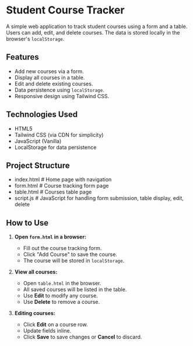 # Student Course Tracker

A simple web application to track student courses using a form and a table. Users can add, edit, and delete courses. The data is stored locally in the browser's `localStorage`.

## Features

- Add new courses via a form.
- Display all courses in a table.
- Edit and delete existing courses.
- Data persistence using `localStorage`.
- Responsive design using Tailwind CSS.

## Technologies Used

- HTML5
- Tailwind CSS (via CDN for simplicity)
- JavaScript (Vanilla)
- LocalStorage for data persistence

## Project Structure
- index.html # Home page with navigation
- form.html # Course tracking form page
- table.html # Courses table page
- script.js # JavaScript for handling form submission, table display, edit, delete

## How to Use

1. **Open `form.html` in a browser:**

   - Fill out the course tracking form.
   - Click "Add Course" to save the course.
   - The course will be stored in `localStorage`.

2. **View all courses:**

   - Open `table.html` in the browser.
   - All saved courses will be listed in the table.
   - Use **Edit** to modify any course.
   - Use **Delete** to remove a course.

3. **Editing courses:**

   - Click **Edit** on a course row.
   - Update fields inline.
   - Click **Save** to save changes or **Cancel** to discard.

